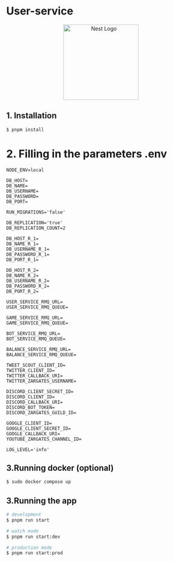 # User-service

<p align="center">
  <a href="http://nestjs.com/" target="blank"><img src="https://nestjs.com/img/logo-small.svg" width="200" alt="Nest Logo" /></a>
</p>

[circleci-image]: https://img.shields.io/circleci/build/github/nestjs/nest/master?token=abc123def456
[circleci-url]: https://circleci.com/gh/nestjs/nest

## 1. Installation

```bash
$ pnpm install
```

# 2. Filling in the parameters .env
```
NODE_ENV=local

DB_HOST=
DB_NAME=
DB_USERNAME=
DB_PASSWORD=
DB_PORT=

RUN_MIGRATIONS='false'

DB_REPLICATION='true'
DB_REPLICATION_COUNT=2

DB_HOST_R_1=
DB_NAME_R_1=
DB_USERNAME_R_1=
DB_PASSWORD_R_1=
DB_PORT_R_1=

DB_HOST_R_2=
DB_NAME_R_2=
DB_USERNAME_R_2=
DB_PASSWORD_R_2=
DB_PORT_R_2=

USER_SERVICE_RMQ_URL=
USER_SERVICE_RMQ_QUEUE=

GAME_SERVICE_RMQ_URL=
GAME_SERVICE_RMQ_QUEUE=

BOT_SERVICE_RMQ_URL=
BOT_SERVICE_RMQ_QUEUE=

BALANCE_SERVICE_RMQ_URL=
BALANCE_SERVICE_RMQ_QUEUE=

TWEET_SCOUT_CLIENT_ID=
TWITTER_CLIENT_ID=
TWITTER_CALLBACK_URI=
TWITTER_ZARGATES_USERNAME=

DISCORD_CLIENT_SECRET_ID=
DISCORD_CLIENT_ID=
DISCORD_CALLBACK_URI=
DISCORD_BOT_TOKEN=
DISCORD_ZARGATES_GUILD_ID=

GOOGLE_CLIENT_ID=
GOOGLE_CLIENT_SECRET_ID=
GOOGLE_CALLBACK_URI=
YOUTUBE_ZARGATES_CHANNEL_ID=

LOG_LEVEL='info'

```

## 3.Running docker (optional)
```bash
$ sudo docker compose up
```

## 3.Running the app

```bash
# development
$ pnpm run start

# watch mode
$ pnpm run start:dev

# production mode
$ pnpm run start:prod